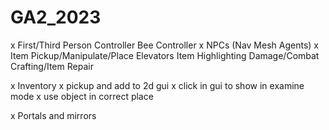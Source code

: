 # GA2_2023

x First/Third Person Controller
Bee Controller
x NPCs (Nav Mesh Agents)
x Item Pickup/Manipulate/Place
Elevators
Item Highlighting
Damage/Combat
Crafting/Item Repair

x Inventory
	x pickup and add to 2d gui
	x click in gui to show in examine mode
	x use object in correct place
	
x Portals and mirrors